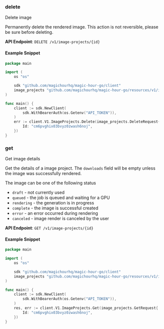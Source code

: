 
### delete <a name="delete"></a>
Delete image

Permanently delete the rendered image. This action is not reversible, please be sure before deleting.

**API Endpoint**: `DELETE /v1/image-projects/{id}`

#### Example Snippet

```go
package main

import (
	os "os"

	sdk "github.com/magichourhq/magic-hour-go/client"
	image_projects "github.com/magichourhq/magic-hour-go/resources/v1/image_projects"
)

func main() {
	client := sdk.NewClient(
		sdk.WithBearerAuth(os.Getenv("API_TOKEN")),
	)
	err := client.V1.ImageProjects.Delete(image_projects.DeleteRequest{
		Id: "cm6pvghix03bvyz0zwash6noj",
	})
}

```

### get <a name="get"></a>
Get image details

Get the details of a image project. The `downloads` field will be empty unless the image was successfully rendered.

The image can be one of the following status
- `draft` - not currently used
- `queued` - the job is queued and waiting for a GPU
- `rendering` - the generation is in progress
- `complete` - the image is successful created
- `error` - an error occurred during rendering
- `canceled` - image render is canceled by the user


**API Endpoint**: `GET /v1/image-projects/{id}`

#### Example Snippet

```go
package main

import (
	os "os"

	sdk "github.com/magichourhq/magic-hour-go/client"
	image_projects "github.com/magichourhq/magic-hour-go/resources/v1/image_projects"
)

func main() {
	client := sdk.NewClient(
		sdk.WithBearerAuth(os.Getenv("API_TOKEN")),
	)
	res, err := client.V1.ImageProjects.Get(image_projects.GetRequest{
		Id: "cm6pvghix03bvyz0zwash6noj",
	})
}

```

